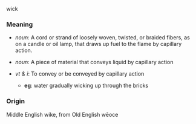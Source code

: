wick
### Meaning
+ _noun_: A cord or strand of loosely woven, twisted, or braided fibers, as on a candle or oil lamp, that draws up fuel to the flame by capillary action.
+ _noun_: A piece of material that conveys liquid by capillary action

+ _vt & i_: To convey or be conveyed by capillary action
    + __eg__: water gradually wicking up through the bricks

### Origin

Middle English wike, from Old English wēoce

